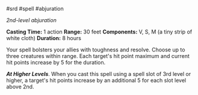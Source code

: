 #srd #spell #abjuration

*2nd-level abjuration*

**Casting Time:** 1 action
**Range:** 30 feet
**Components:** V, S, M (a tiny strip of white cloth)
**Duration:** 8 hours

Your spell bolsters your allies with toughness and resolve. Choose up to three creatures within range. Each target's hit point maximum and current hit points increase by 5 for the duration.

***At Higher Levels***. When you cast this spell using a spell slot of 3rd level or higher, a target's hit points increase by an additional 5 for each slot level above 2nd.
